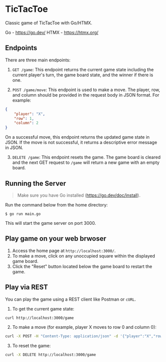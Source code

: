 # TicTacToe

Classic game of TicTacToe with Go/HTMX. 

Go - https://go.dev/
HTMX - https://htmx.org/

## Endpoints

There are three main endpoints:

1. `GET /game`: This endpoint returns the current game state including the current player's turn, the game board state, and the winner if there is one.
    
2. `POST /game/move`: This endpoint is used to make a move. The player, row, and column should be provided in the request body in JSON format. For example:
    
```json
{ 
	"player": "X",   
	"row": 1,   
	"column": 2 
}
```

 On a successful move, this endpoint returns the updated game state in JSON. If the move is not successful, it returns a descriptive error message in JSON.
    
3. `DELETE /game`: This endpoint resets the game. The game board is cleared and the next GET request to `/game` will return a new game with an empty board.
    
## Running the Server

> Make sure you have Go installed (https://go.dev/doc/install).

Run the command below from the home directory:

`$ go run main.go`

This will start the game server on port 3000.

## Play game on your web brwoser

1. Access the home page at `http://localhost:3000/`.
2. To make a move, click on any unoccupied square within the displayed game board.
3. Click the "Reset" button located below the game board to restart the game.


## Play via REST 

You can play the game using a REST client like Postman or `cURL`. 

1. To get the current game state:

```bash
curl http://localhost:3000/game
```

2. To make a move (for example, player X moves to row 0 and column 0):

```bash
curl -X POST -H "Content-Type: application/json" -d '{"player":"X","row":0,"column":0}' http://localhost:3000/game/move
```
    
3. To reset the game:

```bash
curl -X DELETE http://localhost:3000/game
```